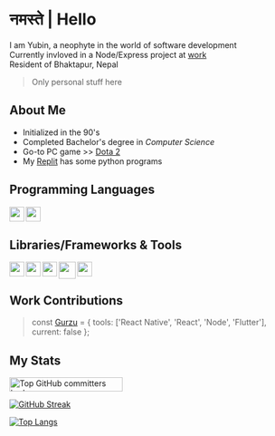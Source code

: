 # **नमस्ते | Hello**  

I am Yubin, a neophyte in the world of software development  
Currently invloved in a Node/Express project at [work](#work-contributions)  
Resident of Bhaktapur, Nepal  

> Only personal stuff here

## About Me  
- Initialized in the 90's
- Completed Bachelor's degree in *Computer Science*
- Go-to PC game >> [Dota 2](https://www.dota2.com/home)
- My [Replit](https://replit.com/@YubinKarki) has some python programs  

## Programming Languages  

[<img align="left" width="26px" src="https://cdn.jsdelivr.net/gh/devicons/devicon/icons/javascript/javascript-original.svg" decoding="async" loading="lazy" />](https://developer.mozilla.org/en-US/docs/Web/JavaScript)
[<img width="26px" src="https://cdn.jsdelivr.net/gh/devicons/devicon/icons/typescript/typescript-original.svg" decoding="async" loading="lazy" />](https://www.typescriptlang.org/)  

## Libraries/Frameworks & Tools  

[<img align="left" width="26px" src="https://cdn.jsdelivr.net/gh/devicons/devicon/icons/react/react-original.svg" decoding="async" loading="lazy" />](https://reactnative.dev/)
[<img align="left" width="26px" src="https://cdn.jsdelivr.net/gh/devicons/devicon/icons/redux/redux-original.svg" decoding="async" loading="lazy" />](https://redux-toolkit.js.org/)
[<img align="left" width="26px" src="https://cdn.jsdelivr.net/gh/devicons/devicon/icons/nodejs/nodejs-original.svg" decoding="async" loading="lazy" />](https://nodejs.org/en)
[<img align="left" width="30px" src="https://cdn.jsdelivr.net/gh/devicons/devicon/icons/amazonwebservices/amazonwebservices-plain-wordmark.svg" decoding="async" loading="lazy" />](https://aws.amazon.com/about-aws/)
[<img width="26px" src="https://cdn.jsdelivr.net/gh/devicons/devicon/icons/firebase/firebase-original.svg" decoding="async" loading="lazy" />](https://firebase.google.com/)  

## Work Contributions

> const [Gurzu](https://github.com/yubin-gurzu) = { tools: ['React Native', 'React', 'Node', 'Flutter'], current: false };  

## My Stats  
<a href="https://user-badge.committers.top/nepal/yubinkarki">
  <img src="https://user-badge.committers.top/nepal/yubinkarki.svg" width="200" height="25" alt="Top GitHub committers badge">
</a>

[![GitHub Streak](https://github-readme-streak-stats-yk-projects.vercel.app/?user=yubinkarki&theme=transparent&hide_border=true&card_width=600&hide_current_streak=true)](https://git.io/streak-stats)  

[![Top Langs](https://github-readme-top-languages-yk-projects.vercel.app/api/top-langs/?username=yubinkarki&theme=transparent&hide_border=true&card_width=380&layout=compact&langs_count=6&hide=scss,c%2B%2B,objective-c%2B%2B,php)](https://github.com/anuraghazra/github-readme-stats)  
